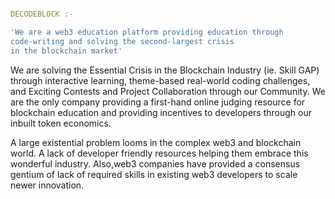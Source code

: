 ``` yaml

DECODEBLOCK :-

'We are a web3 education platform providing education through
code-writing and solving the second-largest crisis
in the blockchain market'

```
We are solving the Essential Crisis in the Blockchain Industry (ie. Skill GAP) through interactive learning, theme-based real-world coding challenges, and Exciting Contests and Project Collaboration through our Community. We are the only company providing a first-hand online judging resource for blockchain education and providing incentives to developers through our inbuilt token economics.

A large existential problem looms in the complex web3 and blockchain world. A lack of developer friendly resources helping them embrace this wonderful industry. Also,web3 companies have provided a consensus gentium of lack of required skills in existing web3 developers to scale newer innovation.
